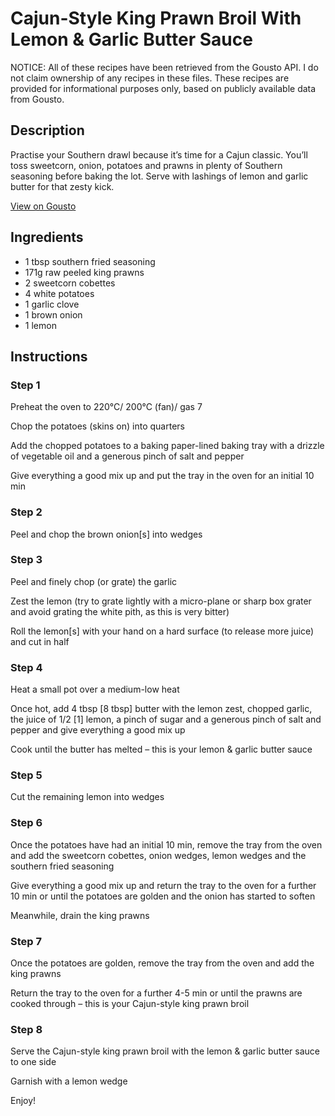 # Cajun-Style King Prawn Broil With Lemon & Garlic Butter Sauce

NOTICE: All of these recipes have been retrieved from the Gousto API. I do not claim ownership of any recipes in these files. These recipes are provided for informational purposes only, based on publicly available data from Gousto.

## Description

Practise your Southern drawl because it’s time for a Cajun classic. You’ll toss sweetcorn, onion, potatoes and prawns in plenty of Southern seasoning before baking the lot. Serve with lashings of lemon and garlic butter for that zesty kick.

[View on Gousto](https://www.gousto.co.uk/recipes/cookbook/cajun-style-king-prawn-broil-with-lemon-garlic-butter-sauce)

## Ingredients

- 1 tbsp southern fried seasoning
- 171g raw peeled king prawns
- 2 sweetcorn cobettes
- 4 white potatoes
- 1 garlic clove
- 1 brown onion
- 1 lemon

## Instructions


### Step 1

Preheat the oven to 220°C/ 200°C (fan)/ gas 7

Chop the potatoes (skins on) into quarters

Add the chopped potatoes to a baking paper-lined baking tray with a drizzle of vegetable oil and a generous pinch of salt and pepper

Give everything a good mix up and put the tray in the oven for an initial 10 min


### Step 2

Peel and chop the brown onion<span class="text-danger">[s]</span> into wedges


### Step 3

Peel and finely chop (or grate) the garlic

Zest the lemon (try to grate lightly with a micro-plane or sharp box grater and avoid grating the white pith, as this is very bitter)

Roll the lemon<span class="text-danger">[s]</span> with your hand on a hard surface (to release more juice) and cut in half


### Step 4

Heat a small pot over a medium-low heat

Once hot, add 4 tbsp<span class="text-danger"> [8 tbsp]</span> butter with the lemon zest, chopped garlic, the juice of 1/2<span class="text-danger"> [1] </span>lemon, a pinch of sugar and a generous pinch of salt and pepper and give everything a good mix up

Cook until the butter has melted – this is your lemon & garlic butter sauce


### Step 5

Cut the remaining lemon into wedges


### Step 6

Once the potatoes have had an initial 10 min, remove the tray from the oven and add the sweetcorn cobettes, onion wedges, lemon wedges and the southern fried seasoning

Give everything a good mix up and return the tray to the oven for a further 10 min or until the potatoes are golden and the onion has started to soften

Meanwhile, drain the king prawns


### Step 7

Once the potatoes are golden, remove the tray from the oven and add the king prawns

Return the tray to the oven for a further 4-5 min or until the prawns are cooked through – this is your Cajun-style king prawn broil

### Step 8

Serve the Cajun-style king prawn broil with the lemon & garlic butter sauce to one side

Garnish with a lemon wedge

Enjoy!


